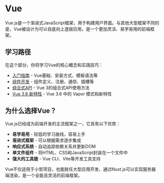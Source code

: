 # Vue

Vue.js是一个渐进式JavaScript框架，用于构建用户界面。与其他大型框架不同的是，Vue被设计为可以自底向上逐层应用，是一个更加灵活、易学易用的前端框架。

## 学习路径

在这个部分，你将学习Vue的核心概念和实践技巧：

- [入门指南](/vue/getting-started) - Vue基础、安装方式、模板语法等
- [组件开发](/vue/components) - 组件定义、注册、通信、插槽等
- [组合式API](/vue/composition-api) - Vue 3的组合式API使用方法
- [Vue 3.6 新特性](/vue/vue-3-6) - Vue 3.6 中的 Vapor 模式和新特性

## 为什么选择Vue？

Vue.js已经成为前端开发的主流框架之一，它具有以下优势：

- **易学易用** - 较低的学习曲线，容易上手
- **渐进式框架** - 可以根据需求逐步集成
- **响应式系统** - 自动追踪依赖关系并更新DOM
- **单文件组件** - 将HTML、CSS和JavaScript封装在一个文件中
- **强大的工具链** - Vue CLI、Vite等开发工具支持

Vue不仅适用于小型项目，也能胜任大型应用开发，通过Nuxt.js可以实现服务器端渲染，是一个全能且灵活的前端框架。